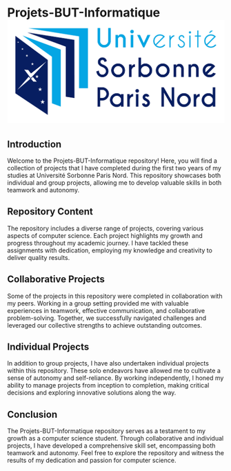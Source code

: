 # Projets-BUT-Informatique ![Logo](logoUSPN.jpeg)

## Introduction
Welcome to the Projets-BUT-Informatique repository! Here, you will find a collection of projects that I have completed during the first two years of my studies at Université Sorbonne Paris Nord. This repository showcases both individual and group projects, allowing me to develop valuable skills in both teamwork and autonomy.

## Repository Content
The repository includes a diverse range of projects, covering various aspects of computer science. Each project highlights my growth and progress throughout my academic journey. I have tackled these assignments with dedication, employing my knowledge and creativity to deliver quality results.

## Collaborative Projects
Some of the projects in this repository were completed in collaboration with my peers. Working in a group setting provided me with valuable experiences in teamwork, effective communication, and collaborative problem-solving. Together, we successfully navigated challenges and leveraged our collective strengths to achieve outstanding outcomes.

## Individual Projects
In addition to group projects, I have also undertaken individual projects within this repository. These solo endeavors have allowed me to cultivate a sense of autonomy and self-reliance. By working independently, I honed my ability to manage projects from inception to completion, making critical decisions and exploring innovative solutions along the way.

## Conclusion
The Projets-BUT-Informatique repository serves as a testament to my growth as a computer science student. Through collaborative and individual projects, I have developed a comprehensive skill set, encompassing both teamwork and autonomy. Feel free to explore the repository and witness the results of my dedication and passion for computer science.

